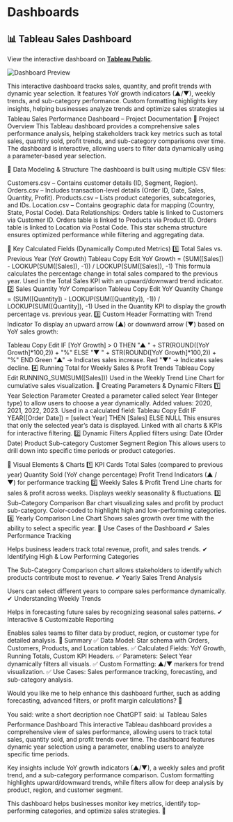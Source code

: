 # Dashboards

## 📊 Tableau Sales Dashboard
View the interactive dashboard on **[Tableau Public](https://public.tableau.com/views/Sales_17411241874230/Dashboard1)**.

![Dashboard Preview](https://public.tableau.com/static/images/Sa/Sales_17411241874230/Dashboard1/1.png)


This interactive dashboard tracks sales, quantity, and profit trends with dynamic year selection. It features YoY growth indicators (▲/▼), weekly trends, and sub-category performance. Custom formatting highlights key insights, helping businesses analyze trends and optimize sales strategies
📊 Tableau Sales Performance Dashboard – Project Documentation
📌 Project Overview
This Tableau dashboard provides a comprehensive sales performance analysis, helping stakeholders track key metrics such as total sales, quantity sold, profit trends, and sub-category comparisons over time. The dashboard is interactive, allowing users to filter data dynamically using a parameter-based year selection.

🔹 Data Modeling & Structure
The dashboard is built using multiple CSV files:

Customers.csv – Contains customer details (ID, Segment, Region).
Orders.csv – Includes transaction-level details (Order ID, Date, Sales, Quantity, Profit).
Products.csv – Lists product categories, subcategories, and IDs.
Location.csv – Contains geographic data for mapping (Country, State, Postal Code).
Data Relationships:
Orders table is linked to Customers via Customer ID.
Orders table is linked to Products via Product ID.
Orders table is linked to Location via Postal Code.
This star schema structure ensures optimized performance while filtering and aggregating data.

🔹 Key Calculated Fields (Dynamically Computed Metrics)
1️⃣ Total Sales vs. Previous Year (YoY Growth)
Tableau
Copy
Edit
YoY Growth = (SUM([Sales]) - LOOKUP(SUM([Sales]), -1)) / LOOKUP(SUM([Sales]), -1)
This formula calculates the percentage change in total sales compared to the previous year.
Used in the Total Sales KPI with an upward/downward trend indicator.
2️⃣ Sales Quantity YoY Comparison
Tableau
Copy
Edit
YoY Quantity Change = (SUM([Quantity]) - LOOKUP(SUM([Quantity]), -1)) / LOOKUP(SUM([Quantity]), -1)
Used in the Quantity KPI to display the growth percentage vs. previous year.
3️⃣ Custom Header Formatting with Trend Indicator
To display an upward arrow (▲) or downward arrow (▼) based on YoY sales growth:

Tableau
Copy
Edit
IF [YoY Growth] > 0 THEN "▲ " + STR(ROUND([YoY Growth]*100,2)) + "%" 
ELSE "▼ " + STR(ROUND([YoY Growth]*100,2)) + "%" END
Green "▲" → Indicates sales increase.
Red "▼" → Indicates sales decline.
4️⃣ Running Total for Weekly Sales & Profit Trends
Tableau
Copy
Edit
RUNNING_SUM(SUM([Sales]))
Used in the Weekly Trend Line Chart for cumulative sales visualization.
🔹 Creating Parameters & Dynamic Filters
1️⃣ Year Selection Parameter
Created a parameter called select Year (Integer type) to allow users to choose a year dynamically.
Added values: 2020, 2021, 2022, 2023.
Used in a calculated field:
Tableau
Copy
Edit
IF YEAR([Order Date]) = [select Year] THEN [Sales] ELSE NULL
This ensures that only the selected year’s data is displayed.
Linked with all charts & KPIs for interactive filtering.
2️⃣ Dynamic Filters
Applied filters using:
Date (Order Date)
Product Sub-category
Customer Segment
Region
This allows users to drill down into specific time periods or product categories.

🔹 Visual Elements & Charts
1️⃣ KPI Cards
Total Sales (compared to previous year)
Quantity Sold (YoY change percentage)
Profit Trend
Indicators (▲ / ▼) for performance tracking
2️⃣ Weekly Sales & Profit Trend
Line charts for sales & profit across weeks.
Displays weekly seasonality & fluctuations.
3️⃣ Sub-Category Comparison
Bar chart visualizing sales and profit by product sub-category.
Color-coded to highlight high and low-performing categories.
4️⃣ Yearly Comparison Line Chart
Shows sales growth over time with the ability to select a specific year.
🔹 Use Cases of the Dashboard
✔ Sales Performance Tracking

Helps business leaders track total revenue, profit, and sales trends.
✔ Identifying High & Low Performing Categories

The Sub-Category Comparison chart allows stakeholders to identify which products contribute most to revenue.
✔ Yearly Sales Trend Analysis

Users can select different years to compare sales performance dynamically.
✔ Understanding Weekly Trends

Helps in forecasting future sales by recognizing seasonal sales patterns.
✔ Interactive & Customizable Reporting

Enables sales teams to filter data by product, region, or customer type for detailed analysis.
🚀 Summary
✅ Data Model: Star schema with Orders, Customers, Products, and Location tables.
✅ Calculated Fields: YoY Growth, Running Totals, Custom KPI Headers.
✅ Parameters: Select Year dynamically filters all visuals.
✅ Custom Formatting: ▲/▼ markers for trend visualization.
✅ Use Cases: Sales performance tracking, forecasting, and sub-category analysis.

Would you like me to help enhance this dashboard further, such as adding forecasting, advanced filters, or profit margin calculations? 🚀

You said:
write a short decription noe
ChatGPT said:
📊 Tableau Sales Performance Dashboard
This interactive Tableau dashboard provides a comprehensive view of sales performance, allowing users to track total sales, quantity sold, and profit trends over time. The dashboard features dynamic year selection using a parameter, enabling users to analyze specific time periods.

Key insights include YoY growth indicators (▲/▼), a weekly sales and profit trend, and a sub-category performance comparison. Custom formatting highlights upward/downward trends, while filters allow for deep analysis by product, region, and customer segment.

This dashboard helps businesses monitor key metrics, identify top-performing categories, and optimize sales strategies. 🚀
